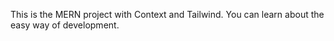 This is the MERN project with Context and Tailwind.
You can learn about the easy way of development.
